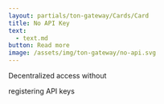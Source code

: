 ```yaml
---
layout: partials/ton-gateway/Cards/Card
title: No API Key
text:
  - text.md
button: Read more
image: /assets/img/ton-gateway/no-api.svg
---
```


Decentralized access without

registering API keys
